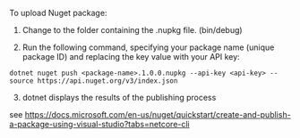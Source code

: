 To upload Nuget package:

1. Change to the folder containing the .nupkg file. (bin/debug)

2. Run the following command, specifying your package name (unique package ID) and replacing the key value with your API key:

```
dotnet nuget push <package-name>.1.0.0.nupkg --api-key <api-key> --source https://api.nuget.org/v3/index.json
```

3. dotnet displays the results of the publishing process

see https://docs.microsoft.com/en-us/nuget/quickstart/create-and-publish-a-package-using-visual-studio?tabs=netcore-cli
